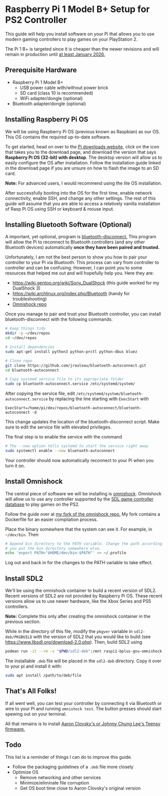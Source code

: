 # Raspberry Pi 1 Model B+ Setup for PS2 Controller

This guide will help you install software on your Pi that allows you to use modern gaming controllers to play games on your PlayStation 2.

The Pi 1 B+ is targeted since it is cheaper than the newer revisions and will remain in production until [at least January 2026.](https://www.raspberrypi.org/products/raspberry-pi-1-model-b-plus/)

## Prerequisite Hardware

- Raspberry Pi 1 Model B+
  - USB power cable with/without power brick
  - SD card (class 10 is recommended)
  - WiFi adapter/dongle (optional)
- Bluetooth adapter/dongle (optional)

## Installing Raspberry Pi OS

We will be using Raspberry Pi OS (previous known as Raspbian) as our OS. This OS contains the required up-to-date software.

To get started, head on over to the [Pi downloads website](https://www.raspberrypi.org/downloads/), click on the icon that takes you to the download page, and download the version that says **Raspberry Pi OS (32-bit) with desktop**. The desktop version will allow us to easily configure the OS after installation. Follow the installation guide linked in the download page if you are unsure on how to flash the image to an SD card.

**Note:** For advanced users, I would recommend using the lite OS installation.

After successfully booting into the OS for the first time, enable network connectivity, enable SSH, and change any other settings. The rest of this guide will assume that you are able to access a relatively vanilla installation of Rasp Pi OS using SSH or keyboard & mouse input.

## Installing Bluetooth Software (Optional)

A important, yet optional, program is [bluetooth-disconnect.](https://github.com/jrouleau/bluetooth-autoconnect) This program will allow the Pi to reconnect to Bluetooth controllers (and any other Bluetooth devices) automatically **once they have been paired and trusted.**

Unfortunately, I am not the best person to show you how to pair your controller to your Pi via Bluetooth. This process can vary from controller to controller and can be confusing. However, I can point you to some resources that helped me out and will hopefully help you. Here they are:
- https://wiki.gentoo.org/wiki/Sony_DualShock (this guide worked for my
  DualShock 3)
- https://wiki.archlinux.org/index.php/Bluetooth (handy for troubleshooting)
- [Omnishock repo](https://github.com/ticky/omnishock/)

Once you manage to pair and trust your Bluetooth controller, you can install bluetooth-disconnect with the following commands:
```sh
# Keep things tidy
mkdir -p ~/dev/repos
cd ~/dev/repos

# Install dependencies
sudo apt-get install python3 python-prctl python-dbus bluez

# Clone repo
git clone https://github.com/jrouleau/bluetooth-autoconnect.git
cd bluetooth-autoconnect

# Copy systemd service file to its appropriate folder
sudo cp bluetooth-autoconnect.service /etc/systemd/system/
```

After copying the service file, edit `/etc/systemd/system/bluetooth-autoconnect.service` by replacing the line starting with `ExecStart` with
```
ExecStart=/home/pi/dev/repos/bluetooth-autoconnect/bluetooth-autoconnect -d
```

This change updates the location of the bluetooth-disconnect script. Make sure to edit the service file with elevated privileges.

The final step is to enable the service with the command
```sh
# The --now option tells systemd to start the service right away
sudo systemctl enable --now bluetooth-autoconnect
```

Your controller should now automatically reconnect to your Pi when you turn it on.

## Install Omnishock

The central piece of software we will be installing is [omnishock](https://github.com/ticky/omnishock/). Omnishock will allow us to use any controller supported by the [SDL game controller database](https://github.com/gabomdq/SDL_GameControllerDB/) to play games on the PS2.

Follow the guide over at [my fork of the omnishock repo.](https://github.com/ejuarezg/omnishock/#building-for-the-raspberry-pi-1-b) My fork contains a Dockerfile for an easier compilation process.

Place the binary somewhere that the system can see it. For example, in `~/dev/bin`. Then
```sh
# Append bin directory to the PATH variable. Change the path accordingly if
# you put the bin directory somewhere else.
echo 'export PATH="$HOME/dev/bin:$PATH"' >> ~/.profile
```

Log out and back in for the changes to the PATH variable to take effect.

## Install SDL2

We'll be using the omnishock container to build a recent version of SDL2. Recent versions of SDL2 are not provided by Raspberry Pi OS. These recent versions allow us to use newer hardware, like the Xbox Series and PS5 controllers.

**Note:** Complete this only after creating the omnishock container in the previous section.

While in the directory of this file, modify the `pkgver` variable in `sdl2-deb/PKGBUILD` with the version of SDL2 that you would like to build (see https://www.libsdl.org/download-2.0.php). Then, build SDL2 using
```sh
podman run -it --rm -v "$PWD/sdl2-deb":/mnt raspi1-bplus-gnu-omnishock bash /mnt/make-deb.sh
```

The installable `.deb` file will be placed in the `sdl2-deb` directory. Copy it over to your pi and install it with:
```sh
sudo apt install /path/to/deb/file
```

## That's All Folks!

If all went well, you can test your controller by connecting it via Bluetooth or wire to your Pi and running `omnishock test`. The button presses should start spewing out on your terminal.

All that remains is to install [Aaron Clovsky's or Johnny Chung Lee's Teensy firmware.](https://github.com/ticky/omnishock/#supported-hardware)

## Todo

This list is a reminder of things I can do to improve this guide.

- Follow the packaging guidelines of a `.deb` file more closely
- Optimize OS
    - Remove networking and other services
    - Minimize/eliminate file corruption
    - Get OS boot time close to Aaron Clovsky's original version

